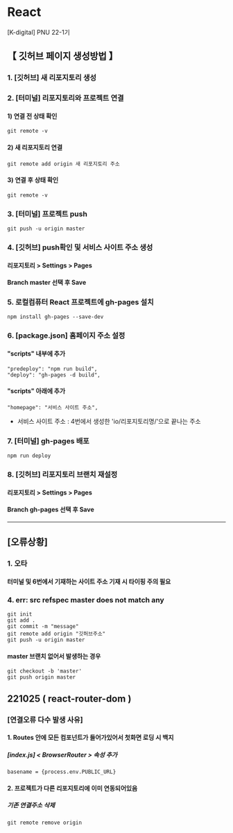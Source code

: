 # React
[K-digital] PNU 22-1기

## 【 깃허브 페이지 생성방법 】
### 1. [깃허브] 새 리포지토리 생성
### 2. [터미널] 리포지토리와 프로젝트 연결
#### 1) 연결 전 상태 확인
```
git remote -v
```
#### 2) 새 리포지토리 연결
```
git remote add origin 새 리포지토리 주소
```
#### 3) 연결 후 상태 확인
```
git remote -v
```
### 3. [터미널] 프로젝트 push
```
git push -u origin master
```
### 4. [깃허브] push확인 및 서비스 사이트 주소 생성
#### 리포지토리 > Settings > Pages
#### Branch master 선택 후 Save
### 5. 로컬컴퓨터 React 프로젝트에 gh-pages 설치
```
npm install gh-pages --save-dev
```
### 6. [package.json] 홈페이지 주소 설정
#### "scripts" 내부에 추가
```
"predeploy": "npm run build",
"deploy": "gh-pages -d build",
```
#### "scripts" 아래에 추가
```
"homepage": "서비스 사이트 주소",
```
* 서비스 사이트 주소 : 4번에서 생성한 'io/리포지토리명/'으로 끝나는 주소
### 7. [터미널] gh-pages 배포
```
npm run deploy
```
### 8. [깃허브] 리포지토리 브랜치 재설정
  #### 리포지토리 > Settings > Pages
  #### Branch gh-pages 선택 후 Save

<hr />

## [오류상황]
### 1. 오타
#### 터미널 및 6번에서 기재하는 사이트 주소 기재 시 타이핑 주의 필요

### 4. err: src refspec master does not match any
```
git init
git add .
git commit -m "message"
git remote add origin "깃허브주소"
git push -u origin master
```
#### master 브랜치 없어서 발생하는 경우
```
git checkout -b 'master'
git push origin master
```

## 221025 ( react-router-dom )
### [연결오류 다수 발생 사유]
#### 1. Routes 안에 모든 컴포넌트가 들어가있어서 첫화면 로딩 시 백지
  ##### [index.js] < BrowserRouter > 속성 추가
```
basename = {process.env.PUBLIC_URL}
```
#### 2. 프로젝트가 다른 리포지토리에 이미 연동되어있음
  ##### 기존 연결주소 삭제
```
git remote remove origin
```
